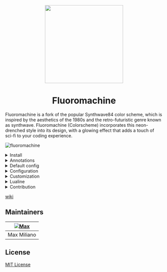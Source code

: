 <div align="center">
  <img src="https://github.com/maxmx03/fluoromachine.nvim/assets/50273941/d26acf04-13e0-433e-8820-49eddcd8f887" height="250" width="250" />
    <h1>Fluoromachine</h1>
</div>

Fluoromachine is a fork of the popular Synthwave84 color scheme, which is inspired by the
aesthetics of the 1980s and the retro-futuristic genre known as synthwave. Fluoromachine (Colorscheme)
incorporates this neon-drenched style into its design, with a glowing effect that adds a touch of
sci-fi to your coding experience.

![fluoromachine](https://github.com/maxmx03/fluoromachine.nvim/assets/50273941/b530eb2d-d2f7-4096-8be0-da0b0a67714f)

<details>
    <summary>Install</summary>

To install fluoromachine you need a plugin manager.

- [Lazy.nvim](https://github.com/folke/lazy.nvim)
- [Packer](https://github.com/wbthomason/packer.nvim)

Example with Lazy.nvim

```lua
return {
    {
        'maxmx03/fluoromachine.nvim',
        lazy = false,
        priority = 1000,
        config = function ()
         local fm = require 'fluoromachine'

         fm.setup {
            glow = true,
            theme = 'fluoromachine',
            transparent = true,
         }

         vim.cmd.colorscheme 'fluoromachine'
        end
    }
}
```

</details>

<details>
  <summary>Annotations</summary>

```lua
lspconfig.lua_ls.setup {
  settings = {
    Lua = {
      runtime = {
        version = 'LuaJIT',
      },
      workspace = {
        checkThirdParty = false,
        library = {
          vim.env.VIMRUNTIME,
          '~/.local/share/nvim/lazy/fluoromachine.nvim',
        },
      },
      hint = {
        enable = true,
      },
      completion = {
        callSnippet = 'Replace',
      },
    },
  },
  capabilities = capabilities,
}
```

</details>

<details>
    <summary>Default config</summary>

```lua
{
    theme = 'fluoromachine',
    brightness = 0.05,
    glow = true,
    transparent = false,
    styles = {
      comments = {},
      functions = {},
      variables = {},
      numbers = {},
      constants = {},
      parameters = {},
      keywords = {},
      types = {},
    },
    colors = {},
    overrides = {},
    plugins = {
      bufferline = true,
      cmp = true,
      dashboard = true,
      editor = true,
      gitsign = true,
      hop = true,
      ibl = true,
      illuminate = true,
      lazy = true,
      minicursor = true,
      ministarter = true,
      minitabline = true,
      ministatusline = true,
      navic = true,
      neogit = true,
      neotree = true,
      noice = true,
      notify = true,
      lspconfig = true,
      syntax = true,
      telescope = true,
      treesitter = true,
      tree = true,
      wk = true,
    },
}
```

</details>

<details>
    <summary>Configuration</summary>

example:

```lua
---@type fluoromachine
local fm = require 'fluoromachine'

fm.setup {
  glow = true,
  theme = 'retrowave',
  transparent = false,
  plugins = {
    neotree = false,
  }
}

vim.cmd.colorscheme('fluoromachine')
```

</details>

<details>
    <summary>Customization</summary>

Fluoromachine is a fully customizable colorscheme, you can even create a colorscheme within
fluoromachine. You can add new colors, add new highlight groups, and update highlight groups.

examples

Changing the colorscheme style.

```lua
local fm = require 'fluoromachine'

fm.setup {
    overrides = {
       ['@type'] = { italic = true, bold = false },
       ['@function'] = { italic = false, bold = false },
       ['@comment'] = { italic = true },
       ['@keyword'] = { italic = false },
       ['@constant'] = { italic = false, bold = false },
       ['@variable'] = { italic = true },
       ['@field'] = { italic = true },
       ['@parameter'] = { italic = true },
   }
}

vim.cmd.colorscheme 'fluoromachine'
```

Customizing Telescope.

The "callback overrides" function receives "colors", "darken", "lighten", and "blend" as
parameters. The "darken" function takes two arguments: the color you want to make darker and the
percentage of darkness. The "lighten" function works the same way as "darken". The "blend" function
takes three arguments: color, background, and alpha.

```lua
local fm = require 'fluoromachine'

function overrides(c,color)
    local darken = color.darken
    local lighten = color.lighten
    local blend = color.blend
    local shade = color.shade
    local tint = color.tint
    return {
     TelescopeResultsBorder = { fg = c.bgdark, bg = c.bgdark },
     TelescopeResultsNormal = { bg = c.bgdark },
     TelescopePreviewNormal = { bg = c.bg },
     TelescopePromptBorder = { fg = c.bgdark, bg = c.bgdark },
     TelescopeTitle = { fg = c.red, bg = shade(c.red,5) },
     TelescopePromptPrefix = { fg = c.purple },
    }
end

fm.setup {
  overrides = overrides
}

```

Customizing colors

You can customize colors in the same way you customize highlight groups.
The color callback function receives the same parameters as overrides.
The added or customized colors can be used later in overrides.

```lua
local fm = require 'fluoromachine'

fm.setup {
  glow = true,
  theme = 'retrowave',
  colors = function(_, color)
    local darken = color.darken
    local lighten = color.lighten
    local blend = color.blend
    local shade = color.shade
    local tint = color.tint
    return {
      bg = '#190920',
      bgdark = darken('#190920', 20),
      cyan = '#49eaff',
      red = '#ff1e34',
      yellow = '#ffe756',
      orange = '#f38e21',
      pink = '#ffadff',
      purple = '#9544f7',
    }
  end,
}

vim.cmd.colorscheme 'fluoromachine'
```

</details>

<details>
    <summary>Lualine</summary>

themes: `fluoromachine` `retrowave` `delta`

```lua
local lualine = require 'lualine'

lualine.setup {
  options = {
    theme = 'fluoromachine'
  }
}
```

</details>

<details>
    <summary>Contribution</summary>

Pull requests are welcome.\
To learn more about the colorscheme, please read the [SPECIFICATION.md](https://github.com/maxmx03/FluoroMachine.nvim/blob/main/SPECIFICATION.md)

</details>

[wiki](https://github.com/maxmx03/fluoromachine.nvim/wiki)

## Maintainers

| [![Max](https://github.com/maxmx03.png?size=100)](https://github.com/maxmx03) |
| ----------------------------------------------------------------------------- |
| Max Miliano                                                                   |

## License

[MIT License](./LICENSE)

<!-- vim: set ft=markdown: -->